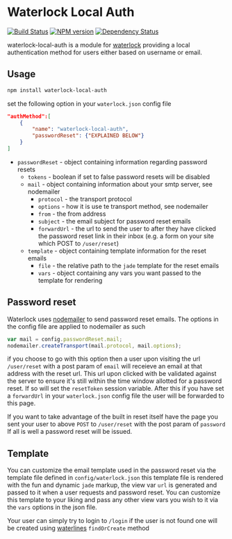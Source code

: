 # Waterlock Local Auth

[![Build Status](http://img.shields.io/travis/davidrivera/waterlock-local-auth.svg?style=flat)](https://travis-ci.org/davidrivera/waterlock-local-auth) [![NPM version](http://img.shields.io/npm/v/waterlock-local-auth.svg?style=flat)](http://badge.fury.io/js/waterlock-local-auth) [![Dependency Status](http://img.shields.io/gemnasium/davidrivera/waterlock-local-auth.svg?style=flat)](https://gemnasium.com/davidrivera/waterlock-local-auth)

waterlock-local-auth is a module for [waterlock](http://waterlock.ninja/)
providing a local authentication method for users either based on username or email.

## Usage

```bash
npm install waterlock-local-auth
```

set the following option in your `waterlock.json` config file

```json
"authMethod":[
	{
		"name": "waterlock-local-auth",
		"passwordReset": {"EXPLAINED BELOW"}
	}
]
```
* `passwordReset` - object containing information regarding password resets
	* `tokens` - boolean if set to false password resets will be disabled
	* `mail` - object containing information about your smtp server, see nodemailer
		* `protocol` - the transport protocol
		* `options` - how it is use te transport method, see nodemailer
		* `from` - the from address 
		* `subject` - the email subject for password reset emails
		* `forwardUrl` - the url to send the user to after they have clicked the password reset link in their inbox (e.g. a form on your site which POST to `/user/reset`)
	* `template` - object containing template information for the reset emails
		* `file` - the relative path to the `jade` template for the reset emails
		* `vars` - object containing any vars you want passed to the template for rendering

## Password reset
Waterlock uses [nodemailer](http://www.nodemailer.com/) to send password reset emails. The options in the config file are applied to nodemailer as such
```js
var mail = config.passwordReset.mail;
nodemailer.createTransport(mail.protocol, mail.options);
```

if you choose to go with this option then a user upon visiting the url `/user/reset` with a post param of `email` will receieve an email at that address with the reset url. This url upon clicked with be validated against the server to ensure it's still within the time window allotted for a password reset. If so will set the `resetToken` session variable. After this if you have set a `forwardUrl` in your `waterlock.json` config file the user will be forwarded to this page.

If you want to take advantage of the built in reset itself have the page you sent your user to above `POST` to `/user/reset` with the post param of `password` If all is well a password reset will be issued.

## Template
You can customize the email template used in the password reset via the template file defined in `config/waterlock.json` this template file is rendered with the fun and dynamic `jade` markup, the view var `url` is generated and passed to it when a user requests and password reset. You can customize this template to your liking and pass any other view vars you wish to it via the `vars` options in the json file.

Your user can simply try to login to `/login` if the user is not found one will be created using [waterlines](https://github.com/balderdashy/waterline) `findOrCreate` method
